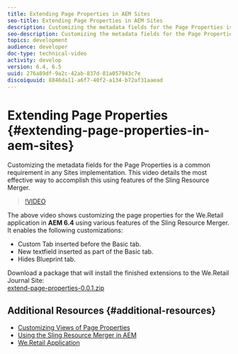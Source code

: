 ```yaml
---
title: Extending Page Properties in AEM Sites
seo-title: Extending Page Properties in AEM Sites
description: Customizing the metadata fields for the Page Properties is a common requirement in any Sites implementation. This video details the most effective way to accomplish this using features of the Sling Resource Merger.
seo-description: Customizing the metadata fields for the Page Properties is a common requirement in any Sites implementation. This video details the most effective way to accomplish this using features of the Sling Resource Merger.
topics: development
audience: developer
doc-type: technical-video
activity: develop
version: 6.4, 6.5
uuid: 276a89df-9a2c-42ab-837d-81a057943c7e
discoiquuid: 8846da11-a6f7-40f2-a134-b72af31aaead
---
```


# Extending Page Properties {#extending-page-properties-in-aem-sites}

Customizing the metadata fields for the Page Properties is a common requirement in any Sites implementation. This video details the most effective way to accomplish this using features of the Sling Resource Merger.

>[!VIDEO](https://video.tv.adobe.com/v/25173?quality=9)

The above video shows customizing the page properties for the We.Retail application in **AEM 6.4** using various features of the Sling Resource Merger. It enables the following customizations:

* Custom Tab inserted before the Basic tab.
* New textfield inserted as part of the Basic tab.
* Hides Blueprint tab.

Download a package that will install the finished extensions to the We.Retail Journal Site:  
[extend-page-properties-0.0.1.zip](assets/extend-page-properties-0011.zip)

## Additional Resources {#additional-resources}

* [Customizing Views of Page Properties](https://docs.adobe.com/docs/en/aem/6-5/develop/extending/customizing-page-properties/page-properties-views.html)
* [Using the Sling Resource Merger in AEM](https://helpx.adobe.com/experience-manager/6-5/sites/developing/using/sling-resource-merger.html)  
* [We.Retail Application](https://github.com/Adobe-Marketing-Cloud/aem-sample-we-retail)
